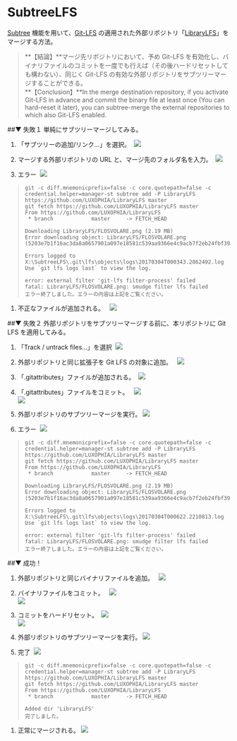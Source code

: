 # SubtreeLFS
[Subtree](https://git-scm.com/book/ja/v1/Git-%E3%81%AE%E3%81%95%E3%81%BE%E3%81%96%E3%81%BE%E3%81%AA%E3%83%84%E3%83%BC%E3%83%AB-%E3%82%B5%E3%83%96%E3%83%84%E3%83%AA%E3%83%BC%E3%83%9E%E3%83%BC%E3%82%B8) 機能を用いて、[Git-LFS](https://git-lfs.github.com/) の適用された外部リポジトリ「[LibraryLFS](https://github.com/LUXOPHIA/LibraryLFS)」をマージする方法。

> **【結論】**マージ先リポジトリにおいて、予め Git-LFS を有効化し、バイナリファイルのコミットを一度でも行えば（その後ハードリセットしても構わない）、同じく Git-LFS の有効な外部リポジトリをサブツリーマージすることができる。  
**【Conclusion】**In the merge destination repository, if you activate Git-LFS in advance and commit the binary file at least once (You can hard-reset it later), you can subtree-merge the external repositories to which also Git-LFS enabled.

##▼ 失敗１
単純にサブツリーマージしてみる。

1. 「サブツリーの追加/リンク…」を選択。  
[![](https://github.com/LUXOPHIA/SubtreeLFS/raw/README/README/SubtreeLFS-01.png)](https://github.com/LUXOPHIA/SubtreeLFS/raw/README/README/SubtreeLFS-01.png)

1. マージする外部リボジトリの URL と、マージ先のフォルダ名を入力。  
[![](https://github.com/LUXOPHIA/SubtreeLFS/raw/README/README/SubtreeLFS-02.png)](https://github.com/LUXOPHIA/SubtreeLFS/raw/README/README/SubtreeLFS-02.png)

1. エラー  
[![](https://github.com/LUXOPHIA/SubtreeLFS/raw/README/README/SubtreeLFS-03.png)](https://github.com/LUXOPHIA/SubtreeLFS/raw/README/README/SubtreeLFS-03.png)  
>     git -c diff.mnemonicprefix=false -c core.quotepath=false -c credential.helper=manager-st subtree add -P LibraryLFS https://github.com/LUXOPHIA/LibraryLFS master
>     git fetch https://github.com/LUXOPHIA/LibraryLFS master
>     From https://github.com/LUXOPHIA/LibraryLFS
>      * branch            master     -> FETCH_HEAD
>     
>     Downloading LibraryLFS/FLOSVOLARE.png (2.19 MB)
>     Error downloading object: LibraryLFS/FLOSVOLARE.png (5203e7b1f16ac3da8a0657901a097e18581c539aa9366e4c9acb7f2eb24fbf39)
>     
>     Errors logged to X:\SubtreeLFS\.git\lfs\objects\logs\20170304T000343.2862492.log
>     Use `git lfs logs last` to view the log.
>     
>     error: external filter 'git-lfs filter-process' failed
>     fatal: LibraryLFS/FLOSVOLARE.png: smudge filter lfs failed
>     エラー終了しました。エラーの内容は上記をご覧ください。

1. 不正なファイルが追加される。  
[![](https://github.com/LUXOPHIA/SubtreeLFS/raw/README/README/SubtreeLFS-04.png)](https://github.com/LUXOPHIA/SubtreeLFS/raw/README/README/SubtreeLFS-04.png)

##▼ 失敗２
外部リポジトリをサブツリーマージする前に、本リポジトリに Git LFS を適用してみる。

1. 「Track / untrack files…」を選択  
[![](https://github.com/LUXOPHIA/SubtreeLFS/raw/README/README/SubtreeLFS-05.png)](https://github.com/LUXOPHIA/SubtreeLFS/raw/README/README/SubtreeLFS-05.png)

1. 外部リポジトリと同じ拡張子を Git LFS の対象に追加。  
[![](https://github.com/LUXOPHIA/SubtreeLFS/raw/README/README/SubtreeLFS-06.png)](https://github.com/LUXOPHIA/SubtreeLFS/raw/README/README/SubtreeLFS-06.png)

1. 「.gitattributes」ファイルが追加される。  
[![](https://github.com/LUXOPHIA/SubtreeLFS/raw/README/README/SubtreeLFS-07.png)](https://github.com/LUXOPHIA/SubtreeLFS/raw/README/README/SubtreeLFS-07.png)

1. 「.gitattributes」ファイルをコミット。  
[![](https://github.com/LUXOPHIA/SubtreeLFS/raw/README/README/SubtreeLFS-08.png)](https://github.com/LUXOPHIA/SubtreeLFS/raw/README/README/SubtreeLFS-08.png)  
[![](https://github.com/LUXOPHIA/SubtreeLFS/raw/README/README/SubtreeLFS-09.png)](https://github.com/LUXOPHIA/SubtreeLFS/raw/README/README/SubtreeLFS-09.png)

1. 外部リポジトリのサブツリーマージを実行。
[![](https://github.com/LUXOPHIA/SubtreeLFS/raw/README/README/SubtreeLFS-02.png)](https://github.com/LUXOPHIA/SubtreeLFS/raw/README/README/SubtreeLFS-02.png)

1. エラー  
[![](https://github.com/LUXOPHIA/SubtreeLFS/raw/README/README/SubtreeLFS-10.png)](https://github.com/LUXOPHIA/SubtreeLFS/raw/README/README/SubtreeLFS-10.png)  
>     git -c diff.mnemonicprefix=false -c core.quotepath=false -c credential.helper=manager-st subtree add -P LibraryLFS https://github.com/LUXOPHIA/LibraryLFS master
>     git fetch https://github.com/LUXOPHIA/LibraryLFS master
>     From https://github.com/LUXOPHIA/LibraryLFS
>      * branch            master     -> FETCH_HEAD
>     
>     Downloading LibraryLFS/FLOSVOLARE.png (2.19 MB)
>     Error downloading object: LibraryLFS/FLOSVOLARE.png (5203e7b1f16ac3da8a0657901a097e18581c539aa9366e4c9acb7f2eb24fbf39)
>     
>     Errors logged to X:\SubtreeLFS\.git\lfs\objects\logs\20170304T000622.2210813.log
>     Use `git lfs logs last` to view the log.
>     
>     error: external filter 'git-lfs filter-process' failed
>     fatal: LibraryLFS/FLOSVOLARE.png: smudge filter lfs failed
>     エラー終了しました。エラーの内容は上記をご覧ください。

##▼ 成功！

1. 外部リポジトリと同じバイナリファイルを追加。  
[![](https://github.com/LUXOPHIA/SubtreeLFS/raw/README/README/SubtreeLFS-11.png)](https://github.com/LUXOPHIA/SubtreeLFS/raw/README/README/SubtreeLFS-11.png)

1. バイナリファイルをコミット。  
[![](https://github.com/LUXOPHIA/SubtreeLFS/raw/README/README/SubtreeLFS-12.png)](https://github.com/LUXOPHIA/SubtreeLFS/raw/README/README/SubtreeLFS-12.png)  
[![](https://github.com/LUXOPHIA/SubtreeLFS/raw/README/README/SubtreeLFS-13.png)](https://github.com/LUXOPHIA/SubtreeLFS/raw/README/README/SubtreeLFS-13.png)

1. コミットをハードリセット。  
[![](https://github.com/LUXOPHIA/SubtreeLFS/raw/README/README/SubtreeLFS-14.png)](https://github.com/LUXOPHIA/SubtreeLFS/raw/README/README/SubtreeLFS-14.png)  
[![](https://github.com/LUXOPHIA/SubtreeLFS/raw/README/README/SubtreeLFS-15.png)](https://github.com/LUXOPHIA/SubtreeLFS/raw/README/README/SubtreeLFS-15.png)

1. 外部リポジトリのサブツリーマージを実行。
[![](https://github.com/LUXOPHIA/SubtreeLFS/raw/README/README/SubtreeLFS-02.png)](https://github.com/LUXOPHIA/SubtreeLFS/raw/README/README/SubtreeLFS-02.png)

1. 完了  
[![](https://github.com/LUXOPHIA/SubtreeLFS/raw/README/README/SubtreeLFS-16.png)](https://github.com/LUXOPHIA/SubtreeLFS/raw/README/README/SubtreeLFS-16.png)  
>     git -c diff.mnemonicprefix=false -c core.quotepath=false -c credential.helper=manager-st subtree add -P LibraryLFS https://github.com/LUXOPHIA/LibraryLFS master
>     git fetch https://github.com/LUXOPHIA/LibraryLFS master
>     From https://github.com/LUXOPHIA/LibraryLFS
>      * branch            master     -> FETCH_HEAD
>     
>     Added dir 'LibraryLFS'
>     完了しました。

1. 正常にマージされる。
[![](https://github.com/LUXOPHIA/SubtreeLFS/raw/README/README/SubtreeLFS-17.png)](https://github.com/LUXOPHIA/SubtreeLFS/raw/README/README/SubtreeLFS-17.png)
